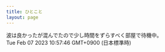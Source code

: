```yaml
---
title: ひとこと
layout: page
---
```

<div class="box" dt="1675735066258">
  波は良かったが混んでたので少し時間をずらすべく部屋で待機中。
  <div class="content is-small">Tue Feb 07 2023 10:57:46 GMT+0900 (日本標準時)</div>
</div>
